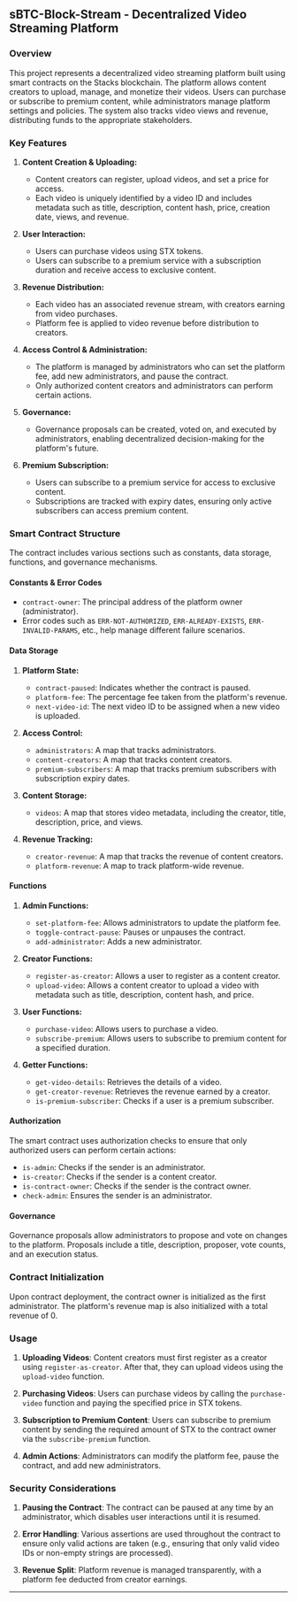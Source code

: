## sBTC-Block-Stream - Decentralized Video Streaming Platform 

### Overview

This project represents a decentralized video streaming platform built using smart contracts on the Stacks blockchain. The platform allows content creators to upload, manage, and monetize their videos. Users can purchase or subscribe to premium content, while administrators manage platform settings and policies. The system also tracks video views and revenue, distributing funds to the appropriate stakeholders.

### Key Features

1. **Content Creation & Uploading:**
   - Content creators can register, upload videos, and set a price for access.
   - Each video is uniquely identified by a video ID and includes metadata such as title, description, content hash, price, creation date, views, and revenue.

2. **User Interaction:**
   - Users can purchase videos using STX tokens.
   - Users can subscribe to a premium service with a subscription duration and receive access to exclusive content.

3. **Revenue Distribution:**
   - Each video has an associated revenue stream, with creators earning from video purchases.
   - Platform fee is applied to video revenue before distribution to creators.

4. **Access Control & Administration:**
   - The platform is managed by administrators who can set the platform fee, add new administrators, and pause the contract.
   - Only authorized content creators and administrators can perform certain actions.

5. **Governance:**
   - Governance proposals can be created, voted on, and executed by administrators, enabling decentralized decision-making for the platform's future.

6. **Premium Subscription:**
   - Users can subscribe to a premium service for access to exclusive content.
   - Subscriptions are tracked with expiry dates, ensuring only active subscribers can access premium content.

### Smart Contract Structure

The contract includes various sections such as constants, data storage, functions, and governance mechanisms.

#### Constants & Error Codes

- `contract-owner`: The principal address of the platform owner (administrator).
- Error codes such as `ERR-NOT-AUTHORIZED`, `ERR-ALREADY-EXISTS`, `ERR-INVALID-PARAMS`, etc., help manage different failure scenarios.

#### Data Storage

1. **Platform State:**
   - `contract-paused`: Indicates whether the contract is paused.
   - `platform-fee`: The percentage fee taken from the platform's revenue.
   - `next-video-id`: The next video ID to be assigned when a new video is uploaded.

2. **Access Control:**
   - `administrators`: A map that tracks administrators.
   - `content-creators`: A map that tracks content creators.
   - `premium-subscribers`: A map that tracks premium subscribers with subscription expiry dates.

3. **Content Storage:**
   - `videos`: A map that stores video metadata, including the creator, title, description, price, and views.

4. **Revenue Tracking:**
   - `creator-revenue`: A map that tracks the revenue of content creators.
   - `platform-revenue`: A map to track platform-wide revenue.

#### Functions

1. **Admin Functions:**
   - `set-platform-fee`: Allows administrators to update the platform fee.
   - `toggle-contract-pause`: Pauses or unpauses the contract.
   - `add-administrator`: Adds a new administrator.

2. **Creator Functions:**
   - `register-as-creator`: Allows a user to register as a content creator.
   - `upload-video`: Allows a content creator to upload a video with metadata such as title, description, content hash, and price.

3. **User Functions:**
   - `purchase-video`: Allows users to purchase a video.
   - `subscribe-premium`: Allows users to subscribe to premium content for a specified duration.

4. **Getter Functions:**
   - `get-video-details`: Retrieves the details of a video.
   - `get-creator-revenue`: Retrieves the revenue earned by a creator.
   - `is-premium-subscriber`: Checks if a user is a premium subscriber.

#### Authorization

The smart contract uses authorization checks to ensure that only authorized users can perform certain actions:

- `is-admin`: Checks if the sender is an administrator.
- `is-creator`: Checks if the sender is a content creator.
- `is-contract-owner`: Checks if the sender is the contract owner.
- `check-admin`: Ensures the sender is an administrator.

#### Governance

Governance proposals allow administrators to propose and vote on changes to the platform. Proposals include a title, description, proposer, vote counts, and an execution status.

### Contract Initialization

Upon contract deployment, the contract owner is initialized as the first administrator. The platform's revenue map is also initialized with a total revenue of 0.

### Usage

1. **Uploading Videos**: Content creators must first register as a creator using `register-as-creator`. After that, they can upload videos using the `upload-video` function.

2. **Purchasing Videos**: Users can purchase videos by calling the `purchase-video` function and paying the specified price in STX tokens.

3. **Subscription to Premium Content**: Users can subscribe to premium content by sending the required amount of STX to the contract owner via the `subscribe-premium` function.

4. **Admin Actions**: Administrators can modify the platform fee, pause the contract, and add new administrators.

### Security Considerations

1. **Pausing the Contract**: The contract can be paused at any time by an administrator, which disables user interactions until it is resumed.

2. **Error Handling**: Various assertions are used throughout the contract to ensure only valid actions are taken (e.g., ensuring that only valid video IDs or non-empty strings are processed).

3. **Revenue Split**: Platform revenue is managed transparently, with a platform fee deducted from creator earnings.

---
